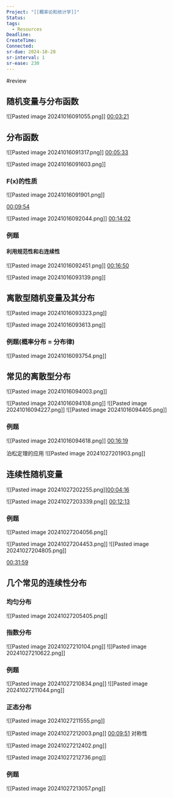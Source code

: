```yaml
---
Project: "[[概率论和统计学]]"
Status: 
tags:
  - Resources
Deadline: 
CreateTime: 
Connected:
sr-due: 2024-10-28
sr-interval: 1
sr-ease: 230
---
```


#review

## 随机变量与分布函数
![[Pasted image 20241016091055.png]]
[00:03:21](ziyunote://play?path=https%3A%2F%2Fwww.bilibili.com%2Fvideo%2FBV1194y1f7vr%2F%3Fspm_id_from%3D333.788.videopod.episodes%26vd_source%3D8b450300cfa6415cb0312754cf65ba30%26p%3D19&time=00:03:21)

## 分布函数
![[Pasted image 20241016091317.png]]
[00:05:33](ziyunote://play?path=https%3A%2F%2Fwww.bilibili.com%2Fvideo%2FBV1194y1f7vr%2F%3Fspm_id_from%3D333.788.videopod.episodes%26vd_source%3D8b450300cfa6415cb0312754cf65ba30%26p%3D19&time=00:05:33)

![[Pasted image 20241016091603.png]]
### F(x)的性质
![[Pasted image 20241016091901.png]]

[00:09:54](ziyunote://play?path=https%3A%2F%2Fwww.bilibili.com%2Fvideo%2FBV1194y1f7vr%2F%3Fspm_id_from%3D333.788.videopod.episodes%26vd_source%3D8b450300cfa6415cb0312754cf65ba30%26p%3D19&time=00:09:54)


![[Pasted image 20241016092044.png]]
[00:14:02](ziyunote://play?path=https%3A%2F%2Fwww.bilibili.com%2Fvideo%2FBV1194y1f7vr%2F%3Fspm_id_from%3D333.788.videopod.episodes%26vd_source%3D8b450300cfa6415cb0312754cf65ba30%26p%3D19&time=00:14:02)


### 例题
#### 利用规范性和右连续性
![[Pasted image 20241016092451.png]]
[00:16:50](ziyunote://play?path=https%3A%2F%2Fwww.bilibili.com%2Fvideo%2FBV1194y1f7vr%2F%3Fspm_id_from%3D333.788.videopod.episodes%26vd_source%3D8b450300cfa6415cb0312754cf65ba30%26p%3D19&time=00:16:50)


![[Pasted image 20241016093139.png]]

## 离散型随机变量及其分布
![[Pasted image 20241016093323.png]]

![[Pasted image 20241016093613.png]] 

### 例题(概率分布 = 分布律)
![[Pasted image 20241016093754.png]]
## 常见的离散型分布
![[Pasted image 20241016094003.png]]

![[Pasted image 20241016094108.png]]
![[Pasted image 20241016094227.png]]
![[Pasted image 20241016094405.png]]

### 例题
![[Pasted image 20241016094618.png]]
[00:16:19](ziyunote://play?path=https%3A%2F%2Fwww.bilibili.com%2Fvideo%2FBV1194y1f7vr%3Fspm_id_from%3D333.788.videopod.episodes%26vd_source%3D8b450300cfa6415cb0312754cf65ba30%26p%3D23&time=00:16:19)

泊松定理的应用
![[Pasted image 20241027201903.png]]

## 连续性随机变量
![[Pasted image 20241027202255.png]][00:04:16](ziyunote://play?path=https%3A%2F%2Fwww.bilibili.com%2Fvideo%2FBV1194y1f7vr%3Fspm_id_from%3D333.788.videopod.episodes%26vd_source%3D8b450300cfa6415cb0312754cf65ba30%26p%3D25&time=00:04:16)

![[Pasted image 20241027203339.png]]
[00:12:13](ziyunote://play?path=https%3A%2F%2Fwww.bilibili.com%2Fvideo%2FBV1194y1f7vr%3Fspm_id_from%3D333.788.videopod.episodes%26vd_source%3D8b450300cfa6415cb0312754cf65ba30%26p%3D25&time=00:12:13)
### 例题
![[Pasted image 20241027204056.png]]

![[Pasted image 20241027204453.png]]
![[Pasted image 20241027204805.png]]

[00:31:59](ziyunote://play?path=https%3A%2F%2Fwww.bilibili.com%2Fvideo%2FBV1194y1f7vr%3Fspm_id_from%3D333.788.videopod.episodes%26vd_source%3D8b450300cfa6415cb0312754cf65ba30%26p%3D25&time=00:31:59)

## 几个常见的连续性分布
### 均匀分布
![[Pasted image 20241027205405.png]]
### 指数分布
![[Pasted image 20241027210104.png]]
![[Pasted image 20241027210622.png]]

### 例题
![[Pasted image 20241027210834.png]]
![[Pasted image 20241027211044.png]]

### 正态分布
![[Pasted image 20241027211555.png]]

![[Pasted image 20241027212003.png]]
[00:09:51](ziyunote://play?path=https%3A%2F%2Fwww.bilibili.com%2Fvideo%2FBV1194y1f7vr%3Fspm_id_from%3D333.788.videopod.episodes%26vd_source%3D8b450300cfa6415cb0312754cf65ba30%26p%3D29&time=00:09:51)
对称性

![[Pasted image 20241027212402.png]]

![[Pasted image 20241027212736.png]]

### 例题
![[Pasted image 20241027213057.png]]